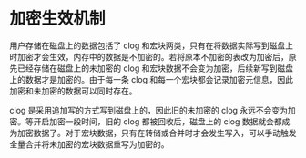 # 加密生效机制

用户存储在磁盘上的数据包括了 clog 和宏块两类，只有在将数据实际写到磁盘上时加密才会生效，内存中的数据是不加密的。若将原本不加密的表改为加密后，原先已经存储在磁盘上的未加密的 clog 和宏块数据不会变为加密，后续新写到磁盘上的数据才是加密的。由于每一条 clog 和每一个宏块都会记录加密元信息，因此加密和未加密的数据可以同时存在。

clog 是采用追加写的方式写到磁盘上的，因此旧的未加密的 clog 永远不会变为加密。等开启加密一段时间，旧的 clog 都被回收后，磁盘上的 clog 数据就会都成为加密数据了。对于宏块数据，只有在转储或合并时才会发生写入，可以手动触发全量合并将未加密的宏块数据重写为加密的。